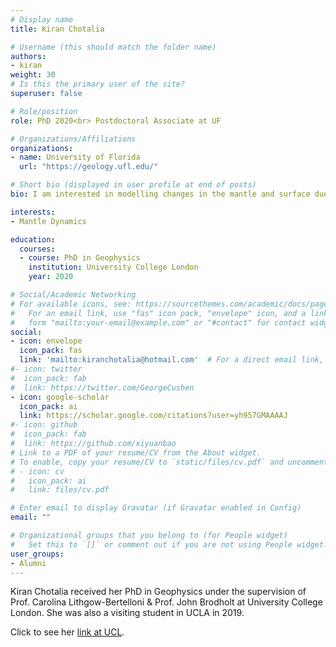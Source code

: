 ```yaml
---
# Display name
title: Kiran Chotalia

# Username (this should match the folder name)
authors:
- kiran
weight: 30
# Is this the primary user of the site?
superuser: false

# Role/position
role: PhD 2020<br> Postdoctoral Associate at UF

# Organizations/Affiliations
organizations:
- name: University of Florida
  url: "https://geology.ufl.edu/"

# Short bio (displayed in user profile at end of posts)
bio: I am interested in modelling changes in the mantle and surface due to the presence of water.

interests:
- Mantle Dynamics

education:
  courses:
  - course: PhD in Geophysics
    institution: University College London
    year: 2020

# Social/Academic Networking
# For available icons, see: https://sourcethemes.com/academic/docs/page-builder/#icons
#   For an email link, use "fas" icon pack, "envelope" icon, and a link in the
#   form "mailto:your-email@example.com" or "#contact" for contact widget.
social:
- icon: envelope
  icon_pack: fas
  link: 'mailto:kiranchotalia@hotmail.com'  # For a direct email link, use "mailto:test@example.org".
#- icon: twitter
#  icon_pack: fab
#  link: https://twitter.com/GeorgeCushen
- icon: google-scholar
  icon_pack: ai
  link: https://scholar.google.com/citations?user=yh957GMAAAAJ
#- icon: github
#  icon_pack: fab
#  link: https://github.com/xiyuanbao
# Link to a PDF of your resume/CV from the About widget.
# To enable, copy your resume/CV to `static/files/cv.pdf` and uncomment the lines below.
# - icon: cv
#   icon_pack: ai
#   link: files/cv.pdf

# Enter email to display Gravatar (if Gravatar enabled in Config)
email: ""

# Organizational groups that you belong to (for People widget)
#   Set this to `[]` or comment out if you are not using People widget.
user_groups:
- Alumni
---
```


Kiran Chotalia received her PhD in Geophysics under the supervision of Prof. Carolina Lithgow-Bertelloni & Prof. John Brodholt at University College London. She was also a visiting student in UCLA in 2019.

Click to see her [link at UCL](https://www.ucl.ac.uk/earth-sciences/people/research-students/kiran-chotalia). 

